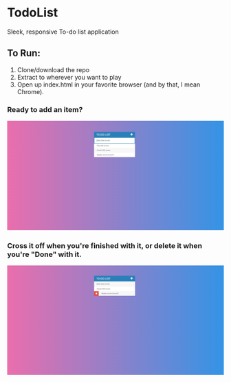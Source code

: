 # TodoList
Sleek, responsive To-do list application


## To Run:
1. Clone/download the repo
2. Extract to wherever you want to play
3. Open up index.html in your favorite browser (and by that, I mean Chrome).


### Ready to add an item?
![Screenshot](assets/img/screen1.PNG)


### Cross it off when you're finished with it, or delete it when you're "Done" with it.
![Screenshot](assets/img/screen2.PNG)
